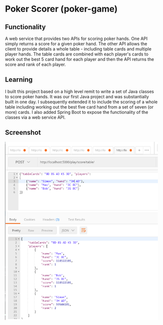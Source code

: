 # Poker Scorer (poker-game)

## Functionality

A web service that provides two APIs for scoring poker hands. One API simply returns a score for a given poker hand. The other API allows the client to provide details a whole table - including table cards and multiple player hands. The table cards are combined with each player's cards to work out the best 5 card hand for each player and then the API returns the score and rank of each player.

## Learning

I built this project based on a high level remit to write a set of Java classes to score poker hands. It was our first Java project and was substantially built in one day. I subsequently extended it to include the scoring of a whole table including working out the best five card hand from a set of seven (or more) cards. I also added Spring Boot to expose the functionality of the classes via a web service API.

## Screenshot

![Screenshot](poker.PNG)
